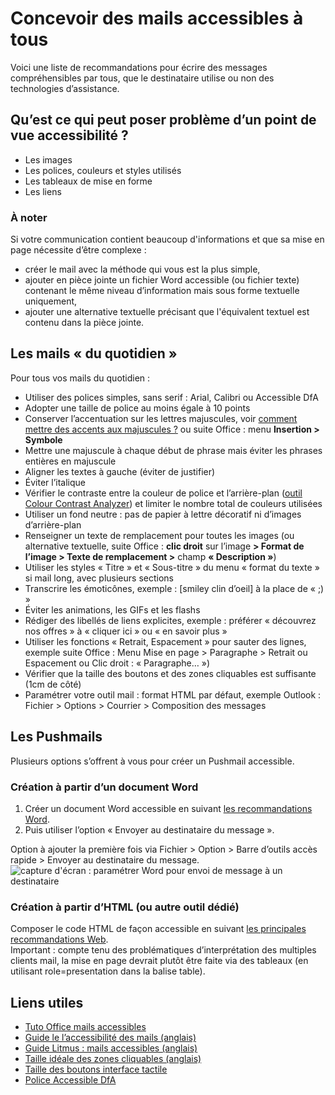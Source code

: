 # Concevoir des mails accessibles à tous  

<script>$(document).ready(function () {
    setBreadcrumb([{"label":"Concevoir des mails accessibles à tous"}]);
});</script>

Voici une liste de recommandations pour écrire des messages compréhensibles par tous, que le destinataire utilise ou non des technologies d’assistance.

## Qu’est ce qui peut poser problème d’un point de vue accessibilité ?
- Les images
- Les polices, couleurs et styles utilisés
- Les tableaux de mise en forme
- Les liens

### À noter
Si votre communication contient beaucoup d'informations et que sa mise en page nécessite d’être complexe : 
- créer le mail avec la méthode qui vous est la plus simple, 
- ajouter en pièce jointe un fichier Word accessible (ou fichier texte) contenant le même niveau d’information mais sous forme textuelle uniquement, 
- ajouter une alternative textuelle précisant que l'équivalent textuel est contenu dans la pièce jointe. 


## Les mails « du quotidien »
Pour tous vos mails du quotidien : 
- Utiliser des polices simples, sans serif : Arial, Calibri ou Accessible DfA
- Adopter une taille de police au moins égale à 10 points
- Conserver l’accentuation sur les lettres majuscules, voir [comment mettre des accents aux majuscules ?](./editorial.html#annexes) ou suite Office : menu **Insertion > Symbole**
- Mettre une  majuscule à chaque début de phrase mais éviter les phrases entières en majuscule
- Aligner les textes à gauche (éviter de justifier) 
- Éviter l’italique 
- Vérifier le contraste entre la couleur de police et l’arrière-plan ([outil Colour Contrast Analyzer](https://developer.paciellogroup.com/resources/contrastanalyser/)) et limiter le nombre total de couleurs utilisées
- Utiliser un fond neutre : pas de papier à lettre décoratif ni d’images d’arrière-plan
- Renseigner un texte de remplacement pour toutes les images (ou alternative textuelle, suite Office : **clic droit** sur l’image **> Format de l’image > Texte de remplacement >** champ **« Description »**) 
- Utiliser les styles « Titre » et « Sous-titre » du menu « format du texte » si mail long, avec plusieurs sections
- Transcrire les émoticônes, exemple : [smiley clin d’oeil] à la place de « ;) »
- Éviter les animations, les GIFs et les flashs 
- Rédiger des libellés de liens explicites, exemple : préférer « découvrez nos offres » à « cliquer ici » ou « en savoir plus »
- Utiliser les fonctions « Retrait, Espacement » pour sauter des lignes, exemple suite Office : Menu Mise en page > Paragraphe > Retrait ou Espacement ou Clic droit : « Paragraphe… »)
- Vérifier que la taille des boutons et des zones cliquables est suffisante (1cm de côté)
- Paramétrer votre outil mail : format HTML par défaut, exemple Outlook : Fichier > Options > Courrier > Composition des messages 

## Les Pushmails 

Plusieurs options s’offrent à vous pour créer un Pushmail accessible.

### Création à partir d’un document Word
1. Créer un document Word accessible en suivant [les recommandations Word](./word.html).
2. Puis utiliser l’option « Envoyer au destinataire du message ».  

Option à ajouter la première fois via Fichier > Option > Barre d’outils accès rapide > Envoyer au destinataire du message. 
<img alt="capture d'écran : paramétrer Word pour envoi de message à un destinataire" src="./images/email1.png">

### Création à partir d’HTML (ou autre outil dédié)

Composer le code HTML de façon accessible en suivant [les principales recommandations Web](https://a11y-guidelines.orange.com/web/index.html).  
Important : compte tenu des problématiques d’interprétation des multiples clients mail, la mise en page devrait plutôt être faite via des tableaux (en utilisant role=presentation dans la balise table). 

## Liens utiles

- [Tuto Office mails accessibles](https://support.office.com/fr-fr/article/vid%C3%A9o-am%C3%A9liorer-l-accessibilit%C3%A9-des-e-mails-ebf3730a-18f8-4b57-81d1-730086231775)
- [Guide le l’accessibilité des mails (anglais)](https://webdesign.tutsplus.com/tutorials/a-beginners-guide-to-email-accessibility--cms-31240)
- [Guide Litmus : mails accessibles (anglais)](https://litmus.com/blog/ultimate-guide-accessible-emails)
- [Taille idéale des zones cliquables (anglais)](https://www.smashingmagazine.com/2012/02/finger-friendly-design-ideal-mobile-touchscreen-target-sizes/)
- [Taille des boutons interface tactile](https://www.ludotic.com/quelle-taille-boutons-sur-une-interface-tactile/)
- [Police Accessible DfA](http://c-rnt.apf.asso.fr/2019/01/07/accessible-dfa-une-police-open-source-concue-par-orange/)

<!--  This file is part of a11y-guidelines | Our vision of mobile & web accessibility guidelines and best practices, with valid/invalid examples.
 Copyright (C) 2016  Orange SA
 See the Creative Commons Legal Code Attribution-ShareAlike 3.0 Unported License for more details (LICENSE file). -->